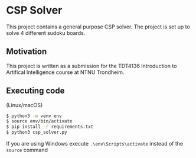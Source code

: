 # CSP Solver
This project contains a general purpose CSP solver. The project is set up to solve 4 different sudoku boards.

## Motivation
This project is written as a submission for the TDT4136 Introduction to Artifical Intelligence course at NTNU Trondheim.

## Executing code
(Linux/macOS)
```bash
$ python3 -m venv env
$ source env/bin/activate
$ pip install -r requirements.txt
$ python3 csp_solver.py
``` 
If you are using Windows execute `.\env\Scripts\activate` instead of the `source` command